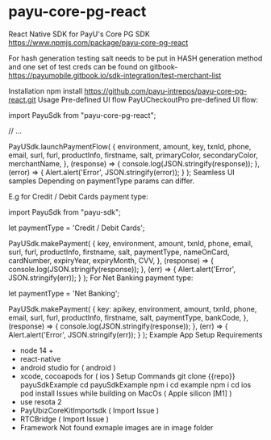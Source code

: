 # payu-core-pg-react
React Native SDK for PayU's Core PG SDK
https://www.npmjs.com/package/payu-core-pg-react

For hash generation testing salt needs to be put in HASH generation method and one set of test creds can be found on gitbook- https://payumobile.gitbook.io/sdk-integration/test-merchant-list

Installation
npm install https://github.com/payu-intrepos/payu-core-pg-react.git
Usage
Pre-defined UI flow
PayUCheckoutPro pre-defined UI flow:

import PayuSdk from "payu-core-pg-react";

// ...

PayUSdk.launchPaymentFlow(
  {
      environment,
      amount,
      key,
      txnId,
      phone,
      email,
      surl,
      furl,
      productInfo,
      firstname,
      salt,
      primaryColor,
      secondaryColor,
      merchantName,
  },
  (response) => {
      console.log(JSON.stringify(response));
  },
  (error) => {
      Alert.alert('Error', JSON.stringify(error));
  }
);
Seamless UI samples
Depending on paymentType params can differ.

E.g for Credit / Debit Cards payment type:

import PayuSdk from "payu-sdk";

let paymentType = 'Credit / Debit Cards';

PayUSdk.makePayment(
  {
    key,
    environment,
    amount,
    txnId,
    phone,
    email,
    surl,
    furl,
    productInfo,
    firstname,
    salt,
    paymentType,
    nameOnCard,
    cardNumber,
    expiryYear,
    expiryMonth,
    CVV,
  },
  (response) => {
    console.log(JSON.stringify(response));
  },
  (err) => {
    Alert.alert('Error', JSON.stringify(err));
  }
);
For Net Banking payment type:

let paymentType = 'Net Banking';

PayUSdk.makePayment(
  {
    key: apikey,
    environment,
    amount,
    txnId,
    phone,
    email,
    surl,
    furl,
    productInfo,
    firstname,
    salt,
    paymentType,
    bankCode,
  },
  (response) => {
    console.log(JSON.stringify(response));
  },
  (err) => {
    Alert.alert('Error', JSON.stringify(err));
  }
);
Example App Setup
Requirements
- node 14 +
- react-native
- android studio for ( android )
- xcode, cocoapods for ( ios )
Setup Commands
     git clone {{repo}} payuSdkExample
     cd payuSdkExample
     npm i
     cd example
     npm i
     cd ios
     pod install
Issues while building on MacOs ( Apple silicon [M1] )
- use resota 2
- PayUbizCoreKitImportsdk ( Import Issue )
- RTCBridge ( Import Issue )
- Framework Not found
exmaple images are in image folder
